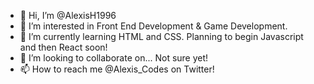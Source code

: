 - 👋 Hi, I’m @AlexisH1996
- 👀 I’m interested in Front End Development & Game Development.
- 🌱 I’m currently learning HTML and CSS. Planning to begin Javascript and then React soon!
- 💞️ I’m looking to collaborate on... Not sure yet!
- 📫 How to reach me @Alexis_Codes on Twitter!

<!---
AlexisH1996/AlexisH1996 is a ✨ special ✨ repository because its `README.md` (this file) appears on your GitHub profile.
You can click the Preview link to take a look at your changes.
--->
